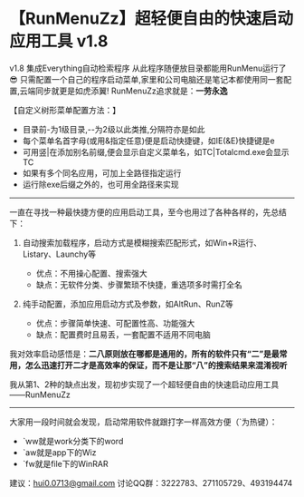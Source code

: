 # 【RunMenuZz】超轻便自由的快速启动应用工具 v1.8

v1.8 集成Everything自动检索程序
从此程序随便放目录都能用RunMenu运行了😎
只需配置一个自己的程序启动菜单,家里和公司电脑还是笔记本都使用同一套配置,云端同步就更是如虎添翼!
RunMenuZz追求就是：**一劳永逸**

【自定义树形菜单配置方法：】
* 目录前-为1级目录,--为2级以此类推,分隔符亦是如此
* 每个菜单名首字母(或用&指定任意)便是启动快捷键，如IE(&E)快捷键是e
* 可用竖|在添加别名前缀,便会显示自定义菜单名，如TC|Totalcmd.exe会显示TC
* 如果有多个同名应用，可加上全路径指定运行
* 运行除exe后缀之外的，也可用全路径来实现

---

一直在寻找一种最快捷方便的应用启动工具，至今也用过了各种各样的，先总结下：

1. 自动搜索加载程序，启动方式是模糊搜索匹配形式，如Win+R运行、Listary、Launchy等
    - 优点：不用操心配置、搜索强大
    - 缺点：无软件分类、步骤繁琐不快捷，重选项多时需打全名

2. 纯手动配置，添加应用启动方式及参数，如AltRun、RunZ等
    - 优点：步骤简单快速、可配置性高、功能强大
    - 缺点：配置费时且易丢，一套配置不适用不同电脑

我对效率启动感悟是：**二八原则放在哪都是通用的，所有的软件只有“二”是最常用，怎么迅速打开二才是高效率的保证，而不是让那“八”的搜索结果来混淆视听**

我从第1、2种的缺点出发，现初步实现了一个超轻便自由的快速启动应用工具——RunMenuZz

---

大家用一段时间就会发现，启动常用软件就跟打字一样高效方便（\`为热键）：

- \`ww就是work分类下的word
- \`aw就是app下的Wiz
- \`fw就是file下的WinRAR

建议：hui0.0713@gmail.com 讨论QQ群：3222783、271105729、493194474
